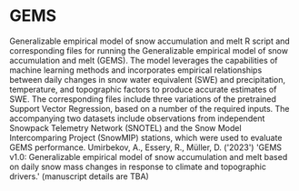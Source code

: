 # GEMS
Generalizable empirical model of snow accumulation and melt
R script and corresponding files for running the Generalizable empirical model of snow accumulation and melt (GEMS). The model leverages the capabilities of machine learning methods and incorporates empirical relationships between daily changes in snow water equivalent (SWE) and precipitation, temperature, and topographic factors to produce accurate estimates of SWE.
The corresponding files include three variations of the pretrained Support Vector Regression, based on a number of the required inputs. The accompanying two datasets include observations from independent Snowpack Telemetry Network (SNOTEL) and the Snow Model Intercomparing Project (SnowMIP) stations, which were used to evaluate GEMS performance.
Umirbekov, A., Essery, R., Müller, D. ('2023') 'GEMS v1.0: Generalizable empirical model of snow accumulation and melt based on daily snow mass changes in response to climate and topographic drivers.' (manuscript details are TBA)
